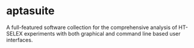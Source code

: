 # aptasuite
A full-featured software collection for the comprehensive analysis of HT-SELEX experiments with both graphical and command line based user interfaces.
